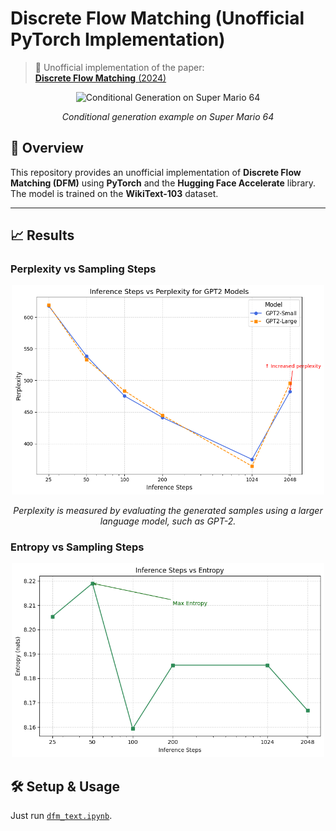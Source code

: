 # Discrete Flow Matching (Unofficial PyTorch Implementation)

> 🔬 Unofficial implementation of the paper:  
> [**Discrete Flow Matching** (2024)](https://arxiv.org/abs/2407.15595)

<p align="center">
  <img src="./resources/princesspeach.gif" alt="Conditional Generation on Super Mario 64" width="600"/>
</p>
<p align="center">
  <em>Conditional generation example on Super Mario 64</em>
</p>

## 📌 Overview

This repository provides an unofficial implementation of **Discrete Flow Matching (DFM)** using **PyTorch** and the **Hugging Face Accelerate** library.  
The model is trained on the **WikiText-103** dataset.

---

## 📈 Results

### Perplexity vs Sampling Steps
<p align="center">
  <img src="./resources/perplexity.png" alt="Perplexity Plot" width="500"/>
</p>

<p align="center">
  <em>Perplexity is measured by evaluating the generated samples using a larger language model, such as GPT-2.</em>
</p>

### Entropy vs Sampling Steps
<p align="center">
  <img src="./resources/entropy.png" alt="Entropy Plot" width="500"/>
</p>

## 🛠️ Setup & Usage

Just run [`dfm_text.ipynb`](./dfm_text.ipynb).